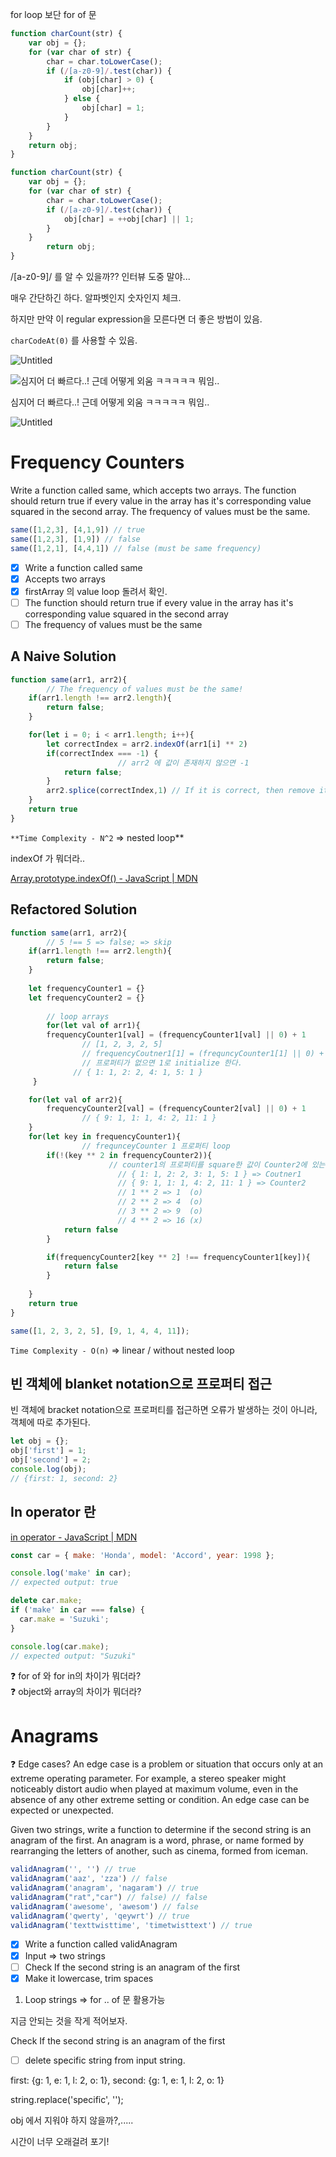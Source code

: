 

for loop 보단 for of 문

```jsx
function charCount(str) {
    var obj = {};
    for (var char of str) {
        char = char.toLowerCase();
        if (/[a-z0-9]/.test(char)) {
            if (obj[char] > 0) {
                obj[char]++;
            } else {
                obj[char] = 1;
            }
        }
    }
    return obj;
}
```

```jsx
function charCount(str) {
    var obj = {};
    for (var char of str) {
        char = char.toLowerCase();
        if (/[a-z0-9]/.test(char)) {
            obj[char] = ++obj[char] || 1;
        }
    }
		return obj;
}
```

/[a-z0-9]/ 를 알 수 있을까?? 인터뷰 도중 말야...

매우 간단하긴 하다. 알파벳인지 숫자인지 체크.

하지만 만약 이 regular expression을 모른다면 더 좋은 방법이 있음.

`charCodeAt(0)` 를 사용할 수 있음.

![Untitled](https://s3-us-west-2.amazonaws.com/secure.notion-static.com/5779800f-0715-4ebc-b24a-6accb0fdbb74/Untitled.png)

![심지어 더 빠르다..! 근데 어떻게 외움 ㅋㅋㅋㅋㅋ 뭐임..](https://s3-us-west-2.amazonaws.com/secure.notion-static.com/09daf52b-4e75-4f82-97bc-9f0e2bf91be3/Untitled.png)

심지어 더 빠르다..! 근데 어떻게 외움 ㅋㅋㅋㅋㅋ 뭐임..

![Untitled](https://s3-us-west-2.amazonaws.com/secure.notion-static.com/cb4f4356-f609-4d18-8b6c-6a07e323a782/Untitled.png)

# Frequency Counters

Write a function called same, which accepts two arrays. The function should return true if every value in the array has it's corresponding value squared in the second array. The frequency of values must be the same.

```jsx
same([1,2,3], [4,1,9]) // true
same([1,2,3], [1,9]) // false
same([1,2,1], [4,4,1]) // false (must be same frequency)
```

- [x] Write a function called same
- [x] Accepts two arrays
- [x] firstArray 의 value loop 돌려서 확인.
- [ ] The function should return true if every value in the array has it's corresponding value squared in the second array
- [ ] The frequency of values must be the same

## A Naive Solution

```jsx
function same(arr1, arr2){
		// The frequency of values must be the same! 
    if(arr1.length !== arr2.length){
        return false;
    }

    for(let i = 0; i < arr1.length; i++){
        let correctIndex = arr2.indexOf(arr1[i] ** 2)
        if(correctIndex === -1) {
						// arr2 에 값이 존재하지 않으면 -1 
            return false;
        }
        arr2.splice(correctIndex,1) // If it is correct, then remove it from arr2
    }
    return true
}
```

`**Time Complexity - N^2` ⇒ nested loop**

indexOf 가 뭐더라..

[Array.prototype.indexOf() - JavaScript | MDN](https://developer.mozilla.org/en-US/docs/Web/JavaScript/Reference/Global_Objects/Array/indexOf)

## Refactored Solution

```jsx
function same(arr1, arr2){
		// 5 !== 5 => false; => skip 
    if(arr1.length !== arr2.length){
        return false;
    }
		
    let frequencyCounter1 = {}
    let frequencyCounter2 = {}
    
		// loop arrays 
		for(let val of arr1){
        frequencyCounter1[val] = (frequencyCounter1[val] || 0) + 1
				// [1, 2, 3, 2, 5]
				// frequencyCoutner1[1] = (frequncyCounter1[1] || 0) + 1 
				// 프로퍼티가 없으면 1로 initialize 한다. 
			  // { 1: 1, 2: 2, 4: 1, 5: 1 }
	 }

    for(let val of arr2){
        frequencyCounter2[val] = (frequencyCounter2[val] || 0) + 1  
				// { 9: 1, 1: 1, 4: 2, 11: 1 }      
    }
    for(let key in frequencyCounter1){
				// frequnceyCounter 1 프로퍼티 loop
        if(!(key ** 2 in frequencyCounter2)){
					  // counter1의 프로퍼티를 square한 값이 Counter2에 있는 지 체크
						// { 1: 1, 2: 2, 3: 1, 5: 1 } => Coutner1
						// { 9: 1, 1: 1, 4: 2, 11: 1 } => Counter2 
						// 1 ** 2 => 1  (o)
						// 2 ** 2 => 4  (o)
						// 3 ** 2 => 9  (o)
						// 4 ** 2 => 16 (x)
            return false
        }

        if(frequencyCounter2[key ** 2] !== frequencyCounter1[key]){
            return false
        }
 
    }
    return true
}

same([1, 2, 3, 2, 5], [9, 1, 4, 4, 11]);
```

`Time Complexity - O(n)` ⇒ linear / without nested loop

## 빈 객체에 blanket notation으로 프로퍼티 접근

빈 객체에 bracket notation으로 프로퍼티를 접근하면 오류가 발생하는 것이 아니라, 객체에 따로 추가된다.

```jsx
let obj = {};
obj['first'] = 1;
obj['second'] = 2;
console.log(obj);
// {first: 1, second: 2}
```

## In operator 란

[in operator - JavaScript | MDN](https://developer.mozilla.org/en-US/docs/Web/JavaScript/Reference/Operators/in)

```jsx
const car = { make: 'Honda', model: 'Accord', year: 1998 };

console.log('make' in car);
// expected output: true

delete car.make;
if ('make' in car === false) {
  car.make = 'Suzuki';
}

console.log(car.make);
// expected output: "Suzuki"
```

<aside> ❓ for of 와 for in의 차이가 뭐더라?

</aside>

<aside> ❓ object와 array의 차이가 뭐더라?

</aside>

# Anagrams

<aside> ❓ Edge cases? An edge case is a problem or situation that occurs only at an extreme operating parameter. For example, a stereo speaker might noticeably distort audio when played at maximum volume, even in the absence of any other extreme setting or condition. An edge case can be expected or unexpected.

</aside>

Given two strings, write a function to determine if the second string is an anagram of the first. An anagram is a word, phrase, or name formed by rearranging the letters of another, such as cinema, formed from iceman.

```jsx
validAnagram('', '') // true
validAnagram('aaz', 'zza') // false
validAnagram('anagram', 'nagaram') // true
validAnagram("rat","car") // false) // false
validAnagram('awesome', 'awesom') // false
validAnagram('qwerty', 'qeywrt') // true
validAnagram('texttwisttime', 'timetwisttext') // true
```

- [x] Write a function called validAnagram
- [x] Input ⇒ two strings
- [ ] Check If the second string is an anagram of the first
- [x] Make it lowercase, trim spaces

1. Loop strings ⇒ for .. of 문 활용가능

지금 안되는 것을 작게 적어보자.

Check If the second string is an anagram of the first

- [ ] delete specific string from input string.

first: {g: 1, e: 1, l: 2, o: 1}, second: {g: 1, e: 1, l: 2, o: 1}

string.replace('specific', '');

obj 에서 지워야 하지 않을까?,.....

시간이 너무 오래걸려 포기!